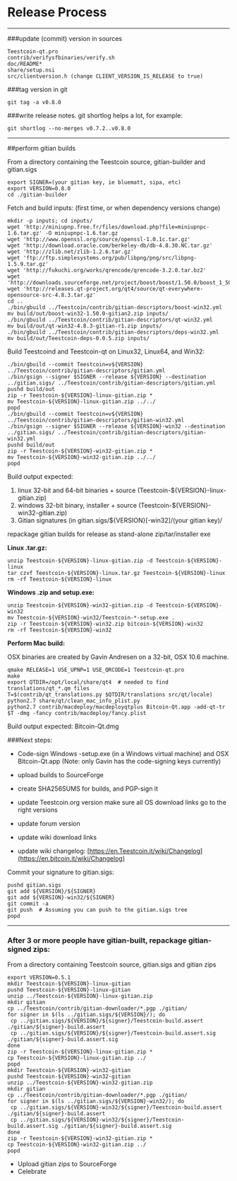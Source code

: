 Release Process
====================

* * *

###update (commit) version in sources


	Teestcoin-qt.pro
	contrib/verifysfbinaries/verify.sh
	doc/README*
	share/setup.nsi
	src/clientversion.h (change CLIENT_VERSION_IS_RELEASE to true)

###tag version in git

	git tag -a v0.8.0

###write release notes. git shortlog helps a lot, for example:

	git shortlog --no-merges v0.7.2..v0.8.0

* * *

##perform gitian builds

 From a directory containing the Teestcoin source, gitian-builder and gitian.sigs
  
	export SIGNER=(your gitian key, ie bluematt, sipa, etc)
	export VERSION=0.8.0
	cd ./gitian-builder

 Fetch and build inputs: (first time, or when dependency versions change)

	mkdir -p inputs; cd inputs/
	wget 'http://miniupnp.free.fr/files/download.php?file=miniupnpc-1.6.tar.gz' -O miniupnpc-1.6.tar.gz
	wget 'http://www.openssl.org/source/openssl-1.0.1c.tar.gz'
	wget 'http://download.oracle.com/berkeley-db/db-4.8.30.NC.tar.gz'
	wget 'http://zlib.net/zlib-1.2.6.tar.gz'
	wget 'ftp://ftp.simplesystems.org/pub/libpng/png/src/libpng-1.5.9.tar.gz'
	wget 'http://fukuchi.org/works/qrencode/qrencode-3.2.0.tar.bz2'
	wget 'http://downloads.sourceforge.net/project/boost/boost/1.50.0/boost_1_50_0.tar.bz2'
	wget 'http://releases.qt-project.org/qt4/source/qt-everywhere-opensource-src-4.8.3.tar.gz'
	cd ..
	./bin/gbuild ../Teestcoin/contrib/gitian-descriptors/boost-win32.yml
	mv build/out/boost-win32-1.50.0-gitian2.zip inputs/
	./bin/gbuild ../Teestcoin/contrib/gitian-descriptors/qt-win32.yml
	mv build/out/qt-win32-4.8.3-gitian-r1.zip inputs/
	./bin/gbuild ../Teestcoin/contrib/gitian-descriptors/deps-win32.yml
	mv build/out/Teestcoin-deps-0.0.5.zip inputs/

 Build Teestcoind and Teestcoin-qt on Linux32, Linux64, and Win32:
  
	./bin/gbuild --commit Teestcoin=v${VERSION} ../Teestcoin/contrib/gitian-descriptors/gitian.yml
	./bin/gsign --signer $SIGNER --release ${VERSION} --destination ../gitian.sigs/ ../Teestcoin/contrib/gitian-descriptors/gitian.yml
	pushd build/out
	zip -r Teestcoin-${VERSION}-linux-gitian.zip *
	mv Teestcoin-${VERSION}-linux-gitian.zip ../../
	popd
	./bin/gbuild --commit Teestcoin=v${VERSION} ../Teestcoin/contrib/gitian-descriptors/gitian-win32.yml
	./bin/gsign --signer $SIGNER --release ${VERSION}-win32 --destination ../gitian.sigs/ ../Teestcoin/contrib/gitian-descriptors/gitian-win32.yml
	pushd build/out
	zip -r Teestcoin-${VERSION}-win32-gitian.zip *
	mv Teestcoin-${VERSION}-win32-gitian.zip ../../
	popd

  Build output expected:

  1. linux 32-bit and 64-bit binaries + source (Teestcoin-${VERSION}-linux-gitian.zip)
  2. windows 32-bit binary, installer + source (Teestcoin-${VERSION}-win32-gitian.zip)
  3. Gitian signatures (in gitian.sigs/${VERSION}[-win32]/(your gitian key)/

repackage gitian builds for release as stand-alone zip/tar/installer exe

**Linux .tar.gz:**

	unzip Teestcoin-${VERSION}-linux-gitian.zip -d Teestcoin-${VERSION}-linux
	tar czvf Teestcoin-${VERSION}-linux.tar.gz Teestcoin-${VERSION}-linux
	rm -rf Teestcoin-${VERSION}-linux

**Windows .zip and setup.exe:**

	unzip Teestcoin-${VERSION}-win32-gitian.zip -d Teestcoin-${VERSION}-win32
	mv Teestcoin-${VERSION}-win32/Teestcoin-*-setup.exe .
	zip -r Teestcoin-${VERSION}-win32.zip bitcoin-${VERSION}-win32
	rm -rf Teestcoin-${VERSION}-win32

**Perform Mac build:**

  OSX binaries are created by Gavin Andresen on a 32-bit, OSX 10.6 machine.

	qmake RELEASE=1 USE_UPNP=1 USE_QRCODE=1 Teestcoin-qt.pro
	make
	export QTDIR=/opt/local/share/qt4  # needed to find translations/qt_*.qm files
	T=$(contrib/qt_translations.py $QTDIR/translations src/qt/locale)
	python2.7 share/qt/clean_mac_info_plist.py
	python2.7 contrib/macdeploy/macdeployqtplus Bitcoin-Qt.app -add-qt-tr $T -dmg -fancy contrib/macdeploy/fancy.plist

 Build output expected: Bitcoin-Qt.dmg

###Next steps:

* Code-sign Windows -setup.exe (in a Windows virtual machine) and
  OSX Bitcoin-Qt.app (Note: only Gavin has the code-signing keys currently)

* upload builds to SourceForge

* create SHA256SUMS for builds, and PGP-sign it

* update Teestcoin.org version
  make sure all OS download links go to the right versions

* update forum version

* update wiki download links

* update wiki changelog: [https://en.Teestcoin.it/wiki/Changelog](https://en.bitcoin.it/wiki/Changelog)

Commit your signature to gitian.sigs:

	pushd gitian.sigs
	git add ${VERSION}/${SIGNER}
	git add ${VERSION}-win32/${SIGNER}
	git commit -a
	git push  # Assuming you can push to the gitian.sigs tree
	popd

-------------------------------------------------------------------------

### After 3 or more people have gitian-built, repackage gitian-signed zips:

From a directory containing Teestcoin source, gitian.sigs and gitian zips

	export VERSION=0.5.1
	mkdir Teestcoin-${VERSION}-linux-gitian
	pushd Teestcoin-${VERSION}-linux-gitian
	unzip ../Teestcoin-${VERSION}-linux-gitian.zip
	mkdir gitian
	cp ../Teestcoin/contrib/gitian-downloader/*.pgp ./gitian/
	for signer in $(ls ../gitian.sigs/${VERSION}/); do
	 cp ../gitian.sigs/${VERSION}/${signer}/Teestcoin-build.assert ./gitian/${signer}-build.assert
	 cp ../gitian.sigs/${VERSION}/${signer}/Teestcoin-build.assert.sig ./gitian/${signer}-build.assert.sig
	done
	zip -r Teestcoin-${VERSION}-linux-gitian.zip *
	cp Teestcoin-${VERSION}-linux-gitian.zip ../
	popd
	mkdir Teestcoin-${VERSION}-win32-gitian
	pushd Teestcoin-${VERSION}-win32-gitian
	unzip ../Teestcoin-${VERSION}-win32-gitian.zip
	mkdir gitian
	cp ../Teestcoin/contrib/gitian-downloader/*.pgp ./gitian/
	for signer in $(ls ../gitian.sigs/${VERSION}-win32/); do
	 cp ../gitian.sigs/${VERSION}-win32/${signer}/Teestcoin-build.assert ./gitian/${signer}-build.assert
	 cp ../gitian.sigs/${VERSION}-win32/${signer}/Teestcoin-build.assert.sig ./gitian/${signer}-build.assert.sig
	done
	zip -r Teestcoin-${VERSION}-win32-gitian.zip *
	cp Teestcoin-${VERSION}-win32-gitian.zip ../
	popd

- Upload gitian zips to SourceForge
- Celebrate 
